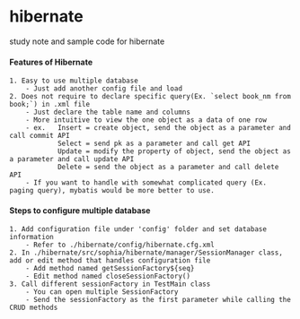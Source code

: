 # hibernate
study note and sample code for hibernate

#### Features of Hibernate 
	1. Easy to use multiple database
		- Just add another config file and load
	2. Does not require to declare specific query(Ex. `select book_nm from book;`) in .xml file
		- Just declare the table name and columns
		- More intuitive to view the one object as a data of one row
		- ex.	Insert = create object, send the object as a parameter and call commit API
				Select = send pk as a parameter and call get API
				Update = modify the property of object, send the object as a parameter and call update API
				Delete = send the object as a parameter and call delete API
		- If you want to handle with somewhat complicated query (Ex. paging query), mybatis would be more better to use.

#### Steps to configure multiple database
	1. Add configuration file under 'config' folder and set database information
		- Refer to ./hibernate/config/hibernate.cfg.xml
	2. In ./hibernate/src/sophia/hibernate/manager/SessionManager class, add or edit method that handles configuration file
		- Add method named getSessionFactory${seq}
		- Edit method named closeSessionFactory()
	3. Call different sessionFactory in TestMain class
		- You can open multiple SessionFactory
		- Send the sessionFactory as the first parameter while calling the CRUD methods
	
